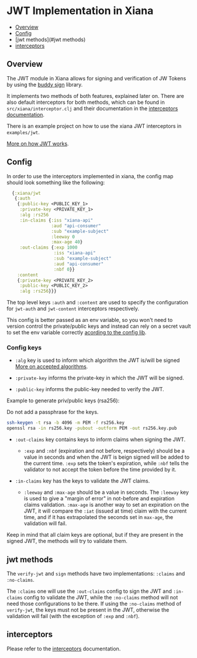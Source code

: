 # JWT Implementation in Xiana

- [Overview](#Overview)
- [Config](#Config)
- [jwt methods](#jwt methods)
- [interceptors](#interceptors)


## Overview

The JWT module in Xiana allows for signing and verification of JW Tokens by using the [buddy sign](https://github.com/funcool/buddy-sign) library. 

It implements two methods of both features, explained later on. There are also default interceptors for both methods, which can be found in `src/xiana/interceptor.clj` and their documentation in the [interceptors documentation](./doc/interceptors.md).

There is an example project on how to use the xiana JWT interceptors in `examples/jwt`.

[More on how JWT works](https://jwt.io/introduction).

## Config

In order to use the interceptors implemented in xiana, the config map should look something like the following:
```clojure
  {:xiana/jwt
   {:auth
    {:public-key <PUBLIC_KEY_1>
     :private-key <PRIVATE_KEY_1>
     :alg :rs256
     :in-claims {:iss "xiana-api"
                 :aud "api-consumer"
				 :sub "example-subject"
                 :leeway 0
                 :max-age 40}
     :out-claims {:exp 1000
                  :iss "xiana-api"
				  :sub "example-subject"
                  :aud "api-consumer"
                  :nbf 0}}
    :content
    {:private-key <PRIVATE_KEY_2>
	 :public-key <PUBLIC_KEY_2>
     :alg :rs256}}}
```

The top level keys `:auth` and `:content` are used to specify the configuration for `jwt-auth` and `jwt-content` interceptors respectively.

This config is better passed as an env variable, so you won't need to version control the private/public keys and instead can rely on a secret vault to set the env variable correctly [acording to the config lib](https://github.com/yogthos/config).

### Config keys

- `:alg` key is used to inform which algorithm the JWT is/will be signed [More on accepted algorithms](https://funcool.github.io/buddy-sign/latest/01-jwt.html).

- `:private-key` informs the private-key in which the JWT will be signed.

- `:public-key` informs the public-key needed to verify the JWT.

Example to generate priv/public keys (rsa256):

Do not add a passphrase for the keys.
```sh
ssh-keygen -t rsa -b 4096 -m PEM -f rs256.key
openssl rsa -in rs256.key -pubout -outform PEM -out rs256.key.pub
```


- `:out-claims` key contains keys to inform claims when signing the JWT.
  * `:exp` and `:nbf` (expiration and not before, respectively) should be a value in seconds and when the JWT is beign signed will be added to the current time. `:exp` sets the token's expiration, while `:nbf` tells the validator to not accept the token before the time provided by it.

- `:in-claims` key has the keys to validate the JWT claims.
  * `:leeway` and `:max-age`  should be a value in seconds. The `:leeway` key is used to give a "margin of error" in not-before and expiration claims validation. `:max-age` is another way to set an expiration on the JWT, it will compare the `:iat` (issued at time) claim with the current time, and if it has extrapolated the seconds set in `max-age`, the validation will fail.

Keep in mind that all claim keys are optional, but if they are present in the signed JWT, the methods will try to validate them.


## jwt methods

The `verify-jwt` and `sign` methods have two implementations: `:claims` and `:no-claims`.

The `:claims` one will use the `:out-claims` config to sign the JWT and `:in-claims` config to validate the JWT, while the `:no-claims` method will not need those configurations to be there. If using the `:no-claims` method of `verify-jwt`, the keys must not be present in the JWT, otherwise the validation will fail (with the exception of `:exp` and `:nbf`).


## interceptors

Please refer to the [interceptors]("./doc/interceptors.md") documentation.
